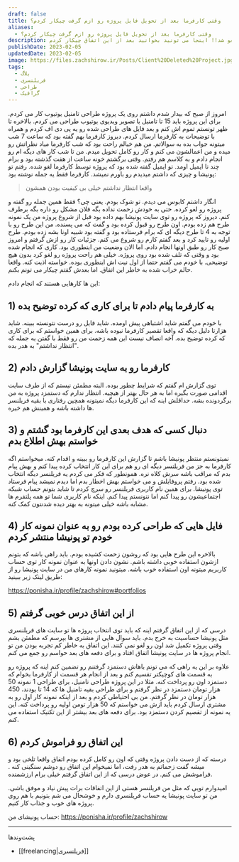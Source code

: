 ```yaml
---
draft: false
title: وقتی کارفرما بعد از تحویل فایل پروژه رو ازم گرفت چیکار کردم؟
aliases:
  - وقتی کارفرما بعد از تحویل فایل پروژه رو ازم گرفت چیکار کردم؟
description: بعد از اتمام پروژه و تحویل فایل به کارفرما، پروژه من از سمت ایشون لغو شد!! اینجا می تونید بخوانید بعد از این اتفاق چیکار کردم...
publishDate: 2023-02-05
updatedDate: 2023-02-05
image: https://files.zachshirow.ir/Posts/Client%20Deleted%20Project.jpg
tags:
  - بلاگ
  - فریلنسری
  - طراحی
  - گرافیک
---
```


امروز از صبح که بیدار شدم داشتم روی یک پروژه طراحی تامنیل یوتیوب کار می کردم. برای این پروژه باید 15 تا تامنیل یا تصویر ویدیوی یوتیوب طراحی می کردم. بالاخره تا ظهر تونستم تموم اش کنم و بعد فایل های طراحی شده رو یه پی دی اف کردم و همراه با توضیحات به کارفرما ارسال کردم. دیروز کارفرما بهم گفته بود که ساعت 7 شب میتونه جواب بده به سوالاتم. من هم خیالم راحت بود که شب کارفرما میاد نظراتش رو میده و من اعمالشون می کنم و کار رو کامل تحویل میدم. من تا شب کار های دیگه ام رو انجام دادم و به کلاسم هم رفتم. وقتی برگشتم خونه ساعت از هفت گذشته بود و برام چند تا ایمیل اومد. تو ایمیل گفته شده بود که پروژه توسط کارفرما لغو شده. رفتم تو پونیشا و چیزی که داشتم میدیدم رو باورم نمیشد. کارفرما فقط یه جمله نوشته بود: 

> واقعا انتظار نداشتم خیلی بی کیفیت بودن همشون

انگار داشتم کابوس می دیدم. تو شوک بودم. یعنی چی؟ فقط همین جمله رو گفته و پروژه رو لغو کرده. حتی به خودش زحمت نداده بگه فلان مشکل رو داره بگه برطرف کنم. دیروز که پروژه رو توی سایت پونیشا بهم داده بود قبل از شروع پروژه من یک نمونه طرح هم زده بودم. اون طرح رو قبول کرده بود و گفت که می پسنده. من این طرح رو با توجه به 4 تا طرح دیگه ای که برام فرستاده بود و گفته بود شبیه اونا بشه زده بودم. طرح اولیه رو تایید کرد و بعد گفتم کارم رو شروع می کنم. جزئیات کار رو ازش گرفتم و امروز صبح کار رو طبق اونها انجام دادم. اما الان وضعیت من اینطوری بود. کاری که انجام شده بود و وقتی که تلف شده بود روی پروژه. خیلی هم راحت پروژه رو لغو کرد بدون هیچ توضیحی. با خودم می گفتم حتما از اول نیت اش اینطوری بوده. خواسته اذیت کنه. واقعا حالم خراب شده به خاطر این اتفاق. اما بعدش گفتم چیکار می تونم بکنم. 

این ها کارهایی هستند که انجام دادم: 

## 1) به کارفرما پیام دادم تا برای کاری که کرده توضیح بده
با خودم می گفتم شاید اشتباهی پیش اومده. شاید فایل رو درست نتونسته ببینه. شاید هزارتا دلیل دیگه که واقعا تقصیر کارفرما نبوده باشه. برای همین خواستم که برای کاری که کرده توضیح بده. آخه انصاف نیست این همه زحمت من رو فقط با گفتن یه جمله که "انتظار نداشتم" به هدر بده. 


## 2) کارفرما رو به سایت پونیشا گزارش دادم
توی گزارش ام گفتم که شرایط چطور بوده. البته مطمئن نیستم که از طرف سایت اقدامی صورت بگیره اما به هر حال بهتر از هیچیه. انتظار ندارم که دستمزد پروژه به من برگردونده بشه. حداقلش اینه که این کارفرما دیگه نمیتونه همچین رفتاری با بقیه فریلنسر ها داشته باشه و همینش هم خیره. 

## 3) دنبال کسی که هدف بعدی این کارفرما بود گشتم و خواستم بهش اطلاع بدم
نمیتونستم منتظر پونیشا باشم تا گزارش این کارفرما رو ببینه و اقدام کنه. میخواستم اگه کارفرما به جز من فریلنسر دیگه ای رو هم برای این کار انتخاب کرده پیدا کنم و بهش پیام بدم که مراقب باشه سرش کلاه نره. همونطور که فکر می کردم یه فریلنسر دیگه انتخاب شده بود. رفتم پروفایلش و می خواستم بهش اخطار بدم اما دیدم نمیشد پیام فرستاد توی پونیشا. برای همین نام کاربری فریلنسر رو سرچ کردم تا شاید بتونم حساب شبکه اجتماعیشون رو پیدا کنم اما نتونستم پیدا کنم. اینکه نام کاربری شما تو همه پلتفرم ها مشابه باشه خیلی میتونه به بهتر دیده شدنتون کمک کنه. 

## 4) فایل هایی که طراحی کرده بودم رو به عنوان نمونه کار خودم تو پونیشا منتشر کردم
بالاخره این طرح هایی بود که روشون زحمت کشیده بودم. باید راهی باشه که بتونم ازشون استفاده خوبی داشته باشم. نشون دادن اونها به عنوان نمونه کار توی حساب کاربریم میتونه اون استفاده خوب باشه. میتونید نمونه کارهای من در سایت پونیشا رو از طریق لینک زیر ببینید: 

https://ponisha.ir/profile/zachshirow#portfolios

## 5) از این اتفاق درس خوبی گرفتم
درسی که از این اتفاق گرفتم اینه که باید توی انتخاب پروژه ها تو سایت های فریلنسری مثل پونیشا حساسیت به خرج بدم. باید سوال هایی از مشتری ها بپرسم که مطمئن بشم وقتی پروژه تکمیل شد اون رو لغو نمی کنند. این اتفاق به خاطر کم تجربه بودن من تو انجام پروژه ها در سایت پونیشا اتفاق افتاد و برای دفعه های بعد حواسم رو جمع می کنم. 

علاوه بر این یه راهی که می تونم باهاش دستمزد گرفتنم رو تضمین کنم اینه که پروژه رو به قسمت های کوچیکتر تقسیم کنم و بعد از انجام هر قسمت از کارفرما بخوام که دستمزد اون رو پرداخت کنه. مثلا در این پروژه طراحی تامنیل، برای طراحی 1 نمونه 50 هزار تومان دستمزد در نظر گرفتم و برای طراحی بقیه تامنیل ها که 14 تا بودند، 450 هزار تومان در نظر گرفتم. من بی احتیاطی کردم و بعد از اینکه نمونه کار اول رو به مشتری ارسال کردم باید ازش می خواستم که 50 هزار تومن اولیه رو پرداخت کنه. این یه نمونه از تقصیم کردن دستمزد بود. برای دفعه های بعد بیشتر از این تکنیک استفاده می کنم. 

## 6) این اتفاق رو فراموش کردم
درسته که از دست دادن پروژه وقتی که اون رو کامل کرده بودم اتفاق واقعا تلخی بود و میشه گفت زحماتم به هدر رفت، اما نمیخوام این اتفاق رو دوشم سنگینی کنه . فراموشش می کنم. در عوض درسی که از این اتفاق گرفتم خیلی برام ارزشمنده.


امیدوارم تویی که مثل من فریلنسر هستی از این اتفاقات برات پیش نیاد و موفق باشی. من تو سایت پونیشا یه حساب فریلنسری دارم و خوشحال می شم بتونیم با هم روی پروژه های خوب و جذاب کار کنیم. 

حساب پونیشای من: 
https://ponisha.ir/profile/zachshirow


---
پشت‌وند‌ها
- [[freelancing|فریلنسری]]

